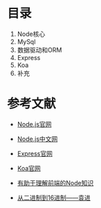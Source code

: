 # 目录

1. Node核心
2. MySql
3. 数据驱动和ORM
4. Express
5. Koa
6. 补充

# 参考文献
- [Node.js官网](https://nodejs.org/en/)

- [Node.js中文网](http://nodejs.cn/)

- [Express官网](https://www.expressjs.com.cn/)

- [Koa官网](https://koa.bootcss.com/#)

- [有助于理解前端的Node知识](https://juejin.im/post/5ccacfb96fb9a03201243cb9)

- [从二进制到16进制——袁进](http://blog.yuanjin.tech/article/94)

